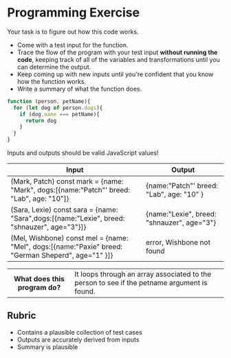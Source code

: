 # Programming Exercise

Your task is to figure out how this code works.

* Come with a test input for the function.
* Trace the flow of the program with your test input **without running the code**, keeping track of all of the variables and transformations until you can determine the output.
* Keep coming up with new inputs until you're confident that you know how the function works.
* Write a summary of what the function does.

```js
function (person, petName){
  for (let dog of person.dogs){
    if (dog.name === petName){
      return dog
    }
  }
}
```

Inputs and outputs should be valid JavaScript values!

| Input | Output |
| ----- | ------ |
|(Mark, Patch) const mark = {name: "Mark", dogs:[{name:"Patch"' breed: "Lab", age: "10"]} | {name:"Patch"' breed: "Lab", age: "10" }|
|(Sara, Lexie) const sara = {name: "Sara",dogs:[{name:"Lexie", breed: "shnauzer", age="3"}]}| {name:"Lexie", breed: "shnauzer", age="3"}| 
|(Mel, Wishbone) const mel = {name: "Mel", dogs:[{name:"Paxie" breed: "German Sheperd", age="1" }]}| error, Wishbone not found| 

<table>
  <tr>
    <th>What does this program do?</th>
    <td> It loops through an array associated to the person to see if the petname argument is found. </td>
  </tr>
</table>

## Rubric

* Contains a plausible collection of test cases
* Outputs are accurately derived from inputs
* Summary is plausible
